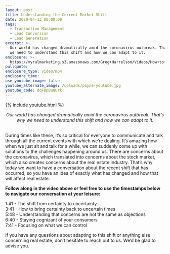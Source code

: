 ```yaml
---
layout: post
title: Understanding the Current Market Shift
date: 2020-04-13 00:00:00
tags:
  - Transaction Management
  - Lead Conversion
  - Lead Generation
excerpt: >-
  Our world has changed dramatically amid the coronavirus outbreak. That’s why
  we need to understand this shift and how we can adapt to it.
enclosure: >-
  https://vyralmarketing.s3.amazonaws.com/Greg+Harrelson/Videos/How+to+Adapt+to+the+Shifting+Market.mp4
pullquote:
enclosure_type: video/mp4
enclosure_time:
use_youtube_image: false
youtube_alternate_image: /uploads/payne-youtube.jpg
youtube_code: dqFBpBuQUrk
---
```


{% include youtube.html %}

<center><em>Our world has changed dramatically amid the coronavirus outbreak. That&rsquo;s why we need to understand this shift and how we can adapt to it.</em></center>

<br>During times like these, it’s so critical for everyone to communicate and talk through all the current events with which we’re dealing. It’s amazing how when we just sit and talk for a while, we can suddenly come up with solutions to the challenges happening around us. There are concerns about the coronavirus, which translated into concerns about the stock market, which also creates concerns about the real estate industry. That’s why today we want to have a conversation about the recent shift that has occurred, so you have an idea of exactly what has changed and how that will affect real estate.

**Follow along in the video above or feel free to use the timestamps below to navigate our conversation at your leisure:**

1:41 - The shift from certainty to uncertainty<br>3:41 - How to bring certainty back to uncertain times<br>5:48 - Understanding that concerns are not the same as objections<br>6:40 - Staying cognizant of your consumers<br>7:41 - Focusing on what we can control

If you have any questions about adapting to this shift or anything else concerning real estate, don’t hesitate to reach out to us. We’d be glad to advise you.